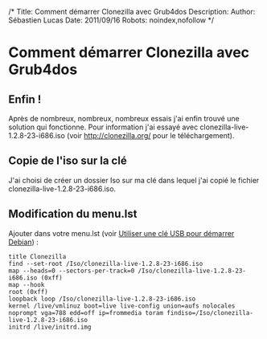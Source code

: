 /*
Title: Comment démarrer Clonezilla avec Grub4dos
Description: 
Author: Sébastien Lucas
Date: 2011/09/16
Robots: noindex,nofollow
*/
# Comment démarrer Clonezilla avec Grub4dos

## Enfin !
Après de nombreux, nombreux, nombreux essais j'ai enfin trouvé une solution qui fonctionne. Pour information j'ai essayé avec clonezilla-live-1.2.8-23-i686.iso (voir http://clonezilla.org/ pour le téléchargement).
## Copie de l'iso sur la clé

J'ai choisi de créer un dossier Iso sur ma clé dans lequel j'ai copié le fichier clonezilla-live-1.2.8-23-i686.iso.
## Modification du menu.lst

Ajouter dans votre menu.lst (voir [Utiliser une clé USB pour démarrer Debian](blog/grub4dos-usb-debian)) :

	
	title Clonezilla 
	find --set-root /Iso/clonezilla-live-1.2.8-23-i686.iso 
	map --heads=0 --sectors-per-track=0 /Iso/clonezilla-live-1.2.8-23-i686.iso (0xff) 
	map --hook 
	root (0xff)
	loopback loop /Iso/clonezilla-live-1.2.8-23-i686.iso 
	kernel /live/vmlinuz boot=live live-config union=aufs nolocales noprompt vga=788 edd=off ip=frommedia toram findiso=/Iso/clonezilla-live-1.2.8-23-i686.iso 
	initrd /live/initrd.img 






